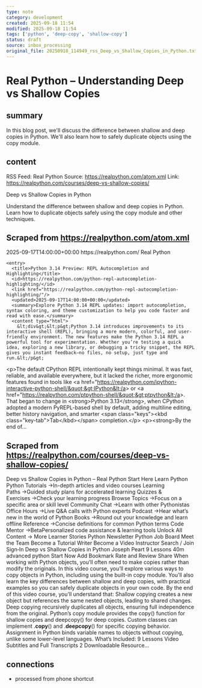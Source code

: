 ```yaml
---
type: note
category: development
created: 2025-09-18 11:54
modified: 2025-09-18 11:54
tags: ['python', 'deep-copy', 'shallow-copy']
status: draft
source: inbox_processing
original_file: 20250918_114949_rss_Deep_vs_Shallow_Copies_in_Python.txt
---
```


# Real Python – Understanding Deep vs Shallow Copies

## summary
In this blog post, we'll discuss the difference between shallow and deep copies in Python. We'll also learn how to safely duplicate objects using the copy module.

## content
RSS Feed: Real Python
Source: https://realpython.com/atom.xml
Link: https://realpython.com/courses/deep-vs-shallow-copies/

Deep vs Shallow Copies in Python

Understand the difference between shallow and deep copies in Python. Learn how to duplicate objects safely using the copy module and other techniques.

## Scraped from https://realpython.com/atom.xml
<?xml version="1.0" encoding="utf-8"?>
<feed xmlns="http://www.w3.org/2005/Atom">

  <title>Real Python</title>
  <link href="https://realpython.com/atom.xml" rel="self"/>
  <link href="https://realpython.com/"/>
  <updated>2025-09-17T14:00:00+00:00</updated>
  <id>https://realpython.com/</id>
  <author>
    <name>Real Python</name>
  </author>

  
    <entry>
      <title>Python 3.14 Preview: REPL Autocompletion and Highlighting</title>
      <id>https://realpython.com/python-repl-autocompletion-highlighting/</id>
      <link href="https://realpython.com/python-repl-autocompletion-highlighting/"/>
      <updated>2025-09-17T14:00:00+00:00</updated>
      <summary>Explore Python 3.14 REPL updates: import autocompletion, syntax coloring, and theme customization to help you code faster and read with ease.</summary>
      <content type="html">
        &lt;div&gt;&lt;p&gt;Python 3.14 introduces improvements to its interactive shell (REPL), bringing a more modern, colorful, and user-friendly environment. The new features make the Python 3.14 REPL a powerful tool for experimentation. Whether you’re testing a quick idea, exploring a new library, or debugging a tricky snippet, the REPL gives you instant feedback—no files, no setup, just type and run.&lt;/p&gt;
&lt;p&gt;The default CPython REPL intentionally kept things minimal. It was fast, reliable, and available everywhere, but it lacked the richer, more ergonomic features found in tools like &lt;a href=&quot;https://realpython.com/ipython-interactive-python-shell/&quot;&gt;IPython&lt;/a&gt; or &lt;a href=&quot;https://realpython.com/ptpython-shell/&quot;&gt;ptpython&lt;/a&gt;. That began to change in &lt;strong&gt;Python 3.13&lt;/strong&gt;, when CPython adopted a modern PyREPL-based shell by default, adding multiline editing, better history navigation, and smarter &lt;span class=&quot;keys&quot;&gt;&lt;kbd class=&quot;key-tab&quot;&gt;Tab&lt;/kbd&gt;&lt;/span&gt; completion.&lt;/p&gt;
&lt;p&gt;&lt;strong&gt;By the end of...


## Scraped from https://realpython.com/courses/deep-vs-shallow-copies/
Deep vs Shallow Copies in Python – Real Python Start&nbsp;Here Learn Python Python Tutorials&nbsp;→In-depth articles and video courses Learning Paths&nbsp;→Guided study plans for accelerated learning Quizzes & Exercises&nbsp;→Check your learning progress Browse Topics&nbsp;→Focus on a specific area or skill level Community Chat&nbsp;→Learn with other Pythonistas Office Hours&nbsp;→Live Q&A calls with Python experts Podcast&nbsp;→Hear what’s new in the world of Python Books&nbsp;→Round out your knowledge and learn offline Reference&nbsp;→Concise definitions for common Python terms Code Mentor&nbsp;→BetaPersonalized code assistance &amp; learning tools Unlock All Content&nbsp;→ More Learner Stories Python Newsletter Python Job Board Meet the Team Become a Tutorial Writer Become a Video Instructor Search / Join Sign&#8209;In Deep vs Shallow Copies in Python Joseph Peart 9&nbsp;Lessons 40m advanced python Start Now Add Bookmark Rate and Review Share When working with Python objects, you&rsquo;ll often need to make copies rather than modify the originals. In this video course, you&rsquo;ll explore various ways to copy objects in Python, including using the built-in copy module. You&rsquo;ll also learn the key differences between shallow and deep copies, with practical examples so you can safely duplicate objects in your own code. By the end of this video course, you&rsquo;ll understand that: Shallow copying creates a new object but references the same nested objects, leading to shared changes. Deep copying recursively duplicates all objects, ensuring full independence from the original. Python&rsquo;s copy module provides the copy() function for shallow copies and deepcopy() for deep copies. Custom classes can implement .__copy__() and .__deepcopy__() for specific copying behavior. Assignment in Python binds variable names to objects without copying, unlike some lower-level languages. What’s Included: 9 Lessons Video Subtitles and Full Transcripts 2 Downloadable Resource...


## connections
- processed from phone shortcut
